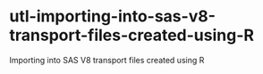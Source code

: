 # utl-importing-into-sas-v8-transport-files-created-using-R
Importing into SAS V8 transport files created using R

